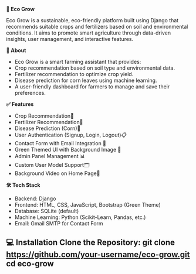 **🌱 Eco Grow**
       
Eco Grow is a sustainable, eco-friendly platform built using Django that recommends suitable crops and fertilizers based on soil and environmental conditions. It aims to promote smart agriculture through data-driven insights, user management, and interactive features.

**🌟 About**

- Eco Grow is a smart farming assistant that provides:
- Crop recommendation based on soil type and environmental data.
- Fertilizer recommendation to optimize crop yield.
- Disease prediction for corn leaves using machine learning.
- A user-friendly dashboard for farmers to manage and save their preferences.

**✅ Features**

- Crop Recommendation🌱
- Fertilizer Recommendation🧪
- Disease Prediction (Corn)🌾
- User Authentication (Signup, Login, Logout)📋 
- Contact Form with Email Integration 📩 
- Green Themed UI with Background Image 🎨
- Admin Panel Management 📊 
- Custom User Model Support🗂️ 
- Background Video on Home Page🎥

**🛠️ Tech Stack**
- Backend: Django
- Frontend: HTML, CSS, JavaScript, Bootstrap (Green Theme)
- Database: SQLite (default)
- Machine Learning: Python (Scikit-Learn, Pandas, etc.)
- Email: Gmail SMTP for Contact Form

**💻 Installation**
Clone the Repository:
   git clone https://github.com/your-username/eco-grow.git
   cd eco-grow 
   -
   



